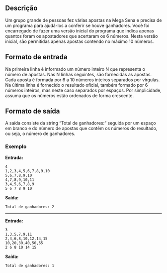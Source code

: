 ## Descrição
Um grupo grande de pessoas fez várias apostas na Mega Sena e precisa de um programa para ajudá-los a conferir se houve ganhadores. Você foi encarregado de fazer uma versão inicial do programa que indica apenas quantos foram os apostadores que acertaram os 6 números. Nesta versão inicial, são permitidas apenas apostas contendo no máximo 10 números.

## Formato de entrada
Na primeira linha é informado um número inteiro N que representa o número de apostas. Nas N linhas seguintes, são fornecidas as apostas. Cada aposta é formada por 6 a 10 números inteiros separados por vírgulas. Na última linha é fornecido o resultado oficial, também formado por 6 números inteiros, mas neste caso separados por espaços. Por simplicidade, assuma que os números estão ordenados de forma crescente.

## Formato de saída
A saída consiste da string “Total de ganhadores:” seguida por um espaço em branco e do número de apostas que contêm os números do resultado, ou seja, o número de ganhadores.

### Exemplo

**Entrada:**

```
4
1,2,3,4,5,6,7,8,9,10
5,6,7,8,9,10
4,7,8,9,10,11
3,4,5,6,7,8,9
5 6 7 8 9 10
```

**Saída:**
```
Total de ganhadores: 2
```

---

**Entrada:**
```
3
1,3,5,7,9,11
2,4,6,8,10,12,14,15
10,20,30,40,50,55
2 6 8 10 14 15
```

**Saída:**
```
Total de ganhadores: 1
```
